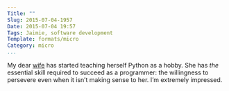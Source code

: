 ```yaml
---
Title: ""
Slug: 2015-07-04-1957
Date: 2015-07-04 19:57
Tags: Jaimie, software development
Template: formats/micro
Category: micro
...
```


My dear [wife] has started teaching herself Python as a hobby. She has *the*
essential skill required to succeed as a programmer: the willingness to
persevere even when it isn’t making sense to her. I’m extremely impressed.

[wife]: http://jaimiekrycho.com

